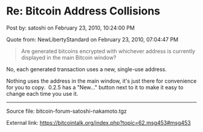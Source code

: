 # Re: Bitcoin Address Collisions

Post by: satoshi on February 23, 2010, 10:24:00 PM

Quote from: NewLibertyStandard on February 23, 2010, 07:04:47 PM

> Are generated bitcoins encrypted with whichever address is currently displayed in the main Bitcoin window?

No, each generated transaction uses a new, single-use address.

Nothing uses the address in the main window, it's just there for convenience for you to copy. &nbsp;0.2.5 has a "New..." button next to it to make it easy to change each time you use it.

---

Source file: bitcoin-forum-satoshi-nakamoto.tgz

External link: https://bitcointalk.org/index.php?topic=62.msg453#msg453
